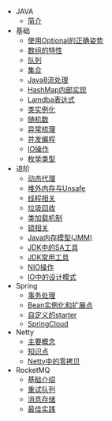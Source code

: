 - JAVA
  - [简介](/)
- 基础
  - [使用Optional的正确姿势](技术整理/JAVA/基础/使用Optional的正确姿势.md)
  - [数组的特性](技术整理/JAVA/基础/数组的特性.md)
  - [队列](技术整理/JAVA/基础/队列.md)
  - [集合](技术整理/JAVA/基础/集合.md)
  - [Java8流处理](技术整理/JAVA/基础/Java8流处理.md)
  - [HashMap内部实现](技术整理/JAVA/基础/HashMap内部实现.md)
  - [Lamdba表达式](技术整理/JAVA/基础/Lamdba表达式.md)
  - [类实例化](技术整理/JAVA/基础/类实例化.md)
  - [随机数](技术整理/JAVA/基础/随机数.md)
  - [异常梳理](技术整理/JAVA/基础/异常梳理.md)
  - [并发编程](技术整理/JAVA/基础/并发编程.md)
  - [IO操作](技术整理/JAVA/基础/IO操作.md)
  - [枚举类型](技术整理/JAVA/基础/枚举类型.md)
- 进阶
  - [动态代理](技术整理/JAVA/进阶/动态代理.md)
  - [堆外内存与Unsafe](技术整理/JAVA/进阶/堆外内存与Unsafe.md)
  - [线程相关](技术整理/JAVA/进阶/多线程.md)
  - [垃圾回收](技术整理/JAVA/进阶/垃圾回收.md)
  - [类加载机制](技术整理/JAVA/进阶/类加载机制.md)
  - [锁相关](技术整理/JAVA/进阶/锁相关.md)
  - [Java内存模型(JMM)](技术整理/JAVA/进阶/Java内存模型JMM.md)
  - [JDK中的SA工具](技术整理/JAVA/进阶/JDK中的SA工具.md)
  - [JDK常用工具](技术整理/JAVA/进阶/JDK常用工具.md)
  - [NIO操作](技术整理/JAVA/进阶/NIO.md)
  - [IO中的设计模式](技术整理/JAVA/进阶/IO中的设计模式.md)
- Spring
  - [事务处理](技术整理/JAVA/Spring/事务处理.md)
  - [Bean实例化和扩展点](技术整理/JAVA/Spring/SpringBean实例化和扩展点.md)
  - [自定义的starter](技术整理/JAVA/Spring/自定义的starter.md)
  - [SpringCloud](技术整理/JAVA/Spring/SpringCloud.md)
- Netty
  - [主要概念](技术整理/JAVA/Netty/主要概念.md)
  - [知识点](技术整理/JAVA/Netty/知识点.md)
  - [Netty中的零拷贝](技术整理/JAVA/Netty/Netty中的零拷贝.md)
- RocketMQ
  - [基础介绍](技术整理/JAVA/RocketMQ/基础介绍.md)
  - [重试队列](技术整理/JAVA/RocketMQ/重试队列.md)
  - [消息存储](技术整理/JAVA/RocketMQ/消息存储.md)
  - [最佳实践](技术整理/JAVA/RocketMQ/最佳实践.md)
